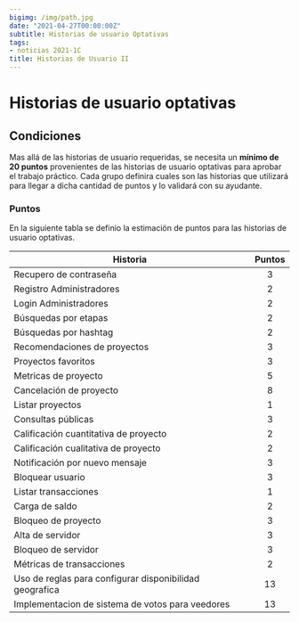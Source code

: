 ```yaml
---
bigimg: /img/path.jpg
date: "2021-04-27T00:00:00Z"
subtitle: Historias de usuario Optativas
tags:
- noticias 2021-1C
title: Historias de Usuario II
---
```


# Historias de usuario optativas

## Condiciones

Mas allá de las historias de usuario requeridas, se necesita un **mínimo de 20 puntos** provenientes de las historias de usuario optativas para aprobar el trabajo práctico.
Cada grupo definira cuales son las historias que utilizará para llegar a dicha cantidad de puntos y lo validará con su ayudante.

### Puntos

En la siguiente tabla se definio la estimaciön de puntos para las historias de usuario optativas. 


| Historia   |      Puntos      |
|----------|:-------------:|
| Recupero de contraseña |  3 |
| Registro Administradores |  2 |
| Login Administradores |  2 |
| Búsquedas por etapas |  2 |
| Búsquedas por hashtag |  2 |
| Recomendaciones de proyectos |  3 |
| Proyectos favoritos |  3 |
| Metricas de proyecto |  5 |
| Cancelación de proyecto |  8 |
| Listar proyectos |  1 |
| Consultas públicas |  3 |
| Calificación cuantitativa de proyecto |  2 |
| Calificación cualitativa de proyecto |  2 |
| Notificación por nuevo mensaje |  3 |
| Bloquear usuario |  3 |
| Listar transacciones |  1 |
| Carga de saldo |  2 |
| Bloqueo de proyecto |  3 |
| Alta de servidor |  3 |
| Bloqueo de servidor |  3 |
| Métricas de transacciones |  2 |
| Uso de reglas para configurar disponibilidad geografica |  13 |
| Implementacion de sistema de votos para veedores |  13 |


